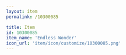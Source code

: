 ```yaml
---
layout: item
permalink: /10300085

title: Item
id: 10300085
item_name: 'Endless Wonder'
icon_url: 'item/icon/customize/10300085.png'
---
```

